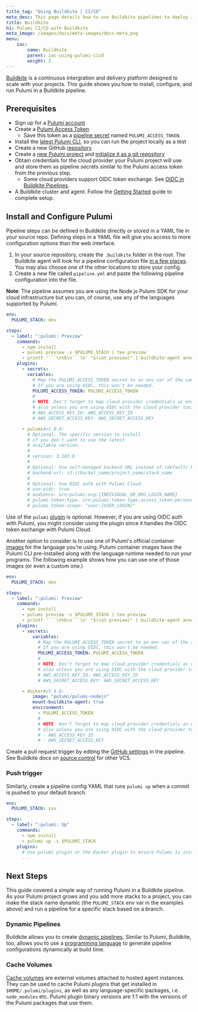 ```yaml
---
title_tag: "Using Buildkite | CI/CD"
meta_desc: This page details how to use Buildkite pipelines to deploy infrastructure implemented using Pulumi.
title: Buildkite
h1: Pulumi CI/CD with Buildkite
meta_image: /images/docs/meta-images/docs-meta.png
menu:
    iac:
        name: Buildkite
        parent: iac-using-pulumi-cicd
        weight: 2
---
```


[Buildkite](https://buildkite.com/) is a continuous intergration and delivery platform designed to scale with your projects. This guide shows you how to install, configure, and run Pulumi in a Buildkite pipeline.

## Prerequisites

- Sign up for a [Pulumi account](https://app.pulumi.com)
- Create a [Pulumi Access Token](https://app.pulumi.com/account/tokens)
  - Save this token as a [pipeline secret](https://buildkite.com/docs/pipelines/security/secrets/buildkite-secrets)
named `PULUMI_ACCESS_TOKEN`.
- Install the [latest Pulumi CLI](/docs/install/), so you can run the project locally as a test
- Create a new GitHub [repository](https://github.com/new)
- Create a [new Pulumi project](/tutorials/pulumi-fundamentals/create-a-pulumi-project/) and [initialize it as a git repository](https://git-scm.com/docs/git-init)
- Obtain credentials for the cloud provider your Pulumi project will use and store them as pipeline secrets similar to the Pulumi access token from the previous step.
  - Some cloud providers support OIDC token exchange. See [OIDC in Buildkite Pipelines](https://buildkite.com/docs/pipelines/security/oidc).
- A Buildkite cluster and agent. Follow the [Getting Started](https://buildkite.com/docs/pipelines/getting-started) guide to complete setup.

## Install and Configure Pulumi

Pipeline steps can be defined in Buildkite directly or stored in a YAML file in your
source repo. Defining steps in a YAML file will give you access to more configuration
options than the web interface.

1. In your source repository, create the `.buildkite` folder in the root. The Buildkite agent will look for a pipeline
configuration file [in a few places](https://buildkite.com/docs/agent/v3/cli-pipeline#uploading-pipelines-description). You may also choose one of the other locations to store your config.
1. Create a new file called `pipeline.yml` and paste the following pipeline configuration into the file.

**Note**: The pipeline assumes you are using the Node.js Pulumi SDK for your cloud infrastructure
but you can, of course, use any of the languages supported by Pulumi.

```yaml
env:
  PULUMI_STACK: dev

steps:
  - label: ":pulumi: Preview"
    commands:
      - npm install
      - pulumi preview -s $PULUMI_STACK | tee preview
      - printf '```\n%b\n```\n' "$(cat preview)" | buildkite-agent annotate --style "info"
    plugins:
      - secrets:
        variables:
          # Map the PULUMI_ACCESS_TOKEN secret to an env var of the same name.
          # If you are using OIDC, this won't be needed.
          PULUMI_ACCESS_TOKEN: PULUMI_ACCESS_TOKEN
          #
          # NOTE: Don't forget to map cloud provider credentials as env vars
          # also unless you are using OIDC with the cloud provider too.
          # AWS_ACCESS_KEY_ID: AWS_ACCESS_KEY_ID
          # AWS_SECRET_ACCESS_KEY: AWS_SECRET_ACCESS_KEY

      - pulumi#v1.0.0:
        # Optional: The specific version to install
        # if you don't want to use the latest
        # available version.
        #
        # version: 3.183.0
        #
        # Optional: Use self-managed backend URL instead of (default) Pulumi Cloud.
        # backend-url: s3://bucket_name/project_name/stack_name
        #
        # Optional: Use OIDC auth with Pulumi Cloud.
        # use-oidc: true
        # audience: urn:pulumi:org:{INDIVIDUAL_OR_ORG_LOGIN_NAME}
        # pulumi-token-type: urn:pulumi:token-type:access_token:personal
        # pulumi-token-scope: "user:{USER_LOGIN}"
```

Use of the `pulumi` [plugin](https://buildkite.com/resources/plugins/buildkite-plugins/pulumi-buildkite-plugin/) is optional.
However, if you are using OIDC auth with Pulumi, you might consider using the plugin since it handles the OIDC token exchange
with Pulumi Cloud.

Another option to consider is to use one of Pulumi's official container [images](https://github.com/pulumi/pulumi-docker-containers) for the language
you're using. Pulumi container images have the Pulumi CLI pre-installed along with the language runtime needed to run your programs.
The following example shows how you can use one of those images (or even a custom one.)

```yaml
env:
  PULUMI_STACK: dev

steps:
  - label: ":pulumi: Preview"
    commands:
      - npm install
      - pulumi preview -s $PULUMI_STACK | tee preview
      - printf '```\n%b\n```\n' "$(cat preview)" | buildkite-agent annotate --style "info"
    plugins:
      - secrets:
          variables:
            # Map the PULUMI_ACCESS_TOKEN secret to an env var of the same name.
            # If you are using OIDC, this won't be needed.
            PULUMI_ACCESS_TOKEN: PULUMI_ACCESS_TOKEN
            #
            # NOTE: Don't forget to map cloud provider credentials as env vars
            # also unless you are using OIDC with the cloud provider too.
            # AWS_ACCESS_KEY_ID: AWS_ACCESS_KEY_ID
            # AWS_SECRET_ACCESS_KEY: AWS_SECRET_ACCESS_KEY

      - docker#v5.9.0:
          image: "pulumi/pulumi-nodejs"
          mount-buildkite-agent: true
          environment:
            - PULUMI_ACCESS_TOKEN
            #
            # NOTE: Don't forget to map cloud provider credentials as env vars
            # also unless you are using OIDC with the cloud provider too.
            # - AWS_ACCESS_KEY_ID
            # - AWS_SECRET_ACCESS_KEY
```

Create a pull request trigger by editing the [GitHub settings](https://buildkite.com/docs/pipelines/source-control/github#running-builds-on-pull-requests) in the pipeline.
See Buildkite docs on [source control](https://buildkite.com/docs/pipelines/source-control) for other VCS.

### Push trigger

Similarly, create a pipeline config YAML that runs `pulumi up` when a commit is pushed to your default branch.

```yaml
env:
  PULUMI_STACK: xxx

steps:
  - label: ":pulumi: Up"
    commands:
      - npm install
      - pulumi up -s $PULUMI_STACK
    plugins:
      # Use pulumi plugin or the Docker plugin to ensure Pulumi is installed.
      ...
```

## Next Steps

This guide covered a simple way of running Pulumi in a Buildkite pipeline.
As your Pulumi project grows and you add more stacks to a project, you
can make the stack name dynamic (the `PULUMI_STACK` env var in the examples
above) and run a pipeline for a specific stack based on a branch.

### Dynamic Pipelines

Buildkite allows you to create [dynamic pipelines](https://buildkite.com/docs/pipelines/configure/dynamic-pipelines).
Similar to Pulumi, Buildkite, too, allows you to use a [programming language](https://buildkite.com/docs/pipelines/configure/dynamic-pipelines/sdk)
to generate pipeline configurations dynamically at build time.

### Cache Volumes

[Cache volumes](https://buildkite.com/docs/pipelines/hosted-agents/cache-volumes) are
external volumes attached to hosted agent instances. They can be used to cache Pulumi
plugins that get installed in `$HOME/.pulumi/plugins`, as well as any language-specific
packages, i.e. `node_modules` etc. Pulumi plugin binary versions are 1:1 with the
versions of the Pulumi packages that use them.
